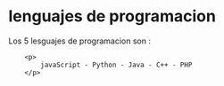<!DOCTYPE html>
<html lang="en">
<head>
    <meta charset="UTF-8">
    <meta http-equiv="X-UA-Compatible" content="IE=edge">
    <meta name="viewport" content="width=device-width, initial-scale=1.0">
    <title>5 Lenguajes de programacion </title>
</head>
<body>
    <h1>lenguajes de programacion</h1>
    <p> Los 5 lesguajes de programacion son :</p>

    
        <p>
            javaScript - Python - Java - C++ - PHP
        </p>
    
</body>
</html>
